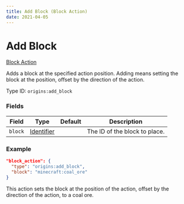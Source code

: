 ```yaml
---
title: Add Block (Block Action)
date: 2021-04-05
---
```


# Add Block

[Block Action](../block_actions.md)

Adds a block at the specified action position. Adding means setting the block at the position, offset by the direction of the action.

Type ID: `origins:add_block`

### Fields

Field  | Type | Default | Description
-------|------|---------|-------------
`block` | [Identifier](../data_types/identifier.md) | | The ID of the block to place.

### Example

```json
"block_action": {
  "type": "origins:add_block",
  "block": "minecraft:coal_ore"
}
```

This action sets the block at the position of the action, offset by the direction of the action, to a coal ore.
